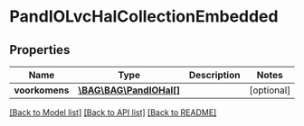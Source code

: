 # PandIOLvcHalCollectionEmbedded

## Properties
Name | Type | Description | Notes
------------ | ------------- | ------------- | -------------
**voorkomens** | [**\BAG\BAG\PandIOHal[]**](PandIOHal.md) |  | [optional] 

[[Back to Model list]](../../README.md#documentation-for-models) [[Back to API list]](../../README.md#documentation-for-api-endpoints) [[Back to README]](../../README.md)

